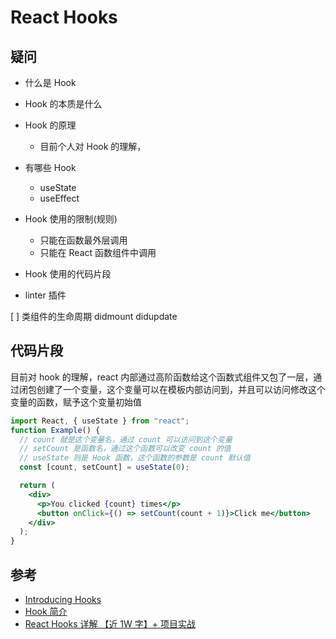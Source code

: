 # React Hooks

## 疑问

- 什么是 Hook
- Hook 的本质是什么
- Hook 的原理
  - 目前个人对 Hook 的理解，
- 有哪些 Hook
  - useState
  - useEffect
- Hook 使用的限制(规则)
  - 只能在函数最外层调用
  - 只能在 React 函数组件中调用
- Hook 使用的代码片段

- linter 插件

[ ] 类组件的生命周期 didmount didupdate

## 代码片段

目前对 hook 的理解，react 内部通过高阶函数给这个函数式组件又包了一层，通过闭包创建了一个变量，这个变量可以在模板内部访问到，并且可以访问修改这个变量的函数，赋予这个变量初始值

```jsx
import React, { useState } from "react";
function Example() {
  // count 就是这个变量名，通过 count 可以访问到这个变量
  // setCount 是函数名，通过这个函数可以改变 count 的值
  // useState 则是 Hook 函数，这个函数的参数是 count 默认值
  const [count, setCount] = useState(0);

  return (
    <div>
      <p>You clicked {count} times</p>
      <button onClick={() => setCount(count + 1)}>Click me</button>
    </div>
  );
}
```

## 参考

- [Introducing Hooks](https://reactjs.org/docs/hooks-intro.html)
- [Hook 简介](https://zh-hans.reactjs.org/docs/hooks-intro.html)
- [React Hooks 详解 【近 1W 字】+ 项目实战](https://juejin.im/post/6844903985338400782)
